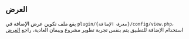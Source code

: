 ## العرض

يقع ملف تكوين عرض الإضافة في `plugin/{معرف الإضافة}/config/view.php`،
استخدام الإضافة للتطبيق يتم بنفس تجربة تطوير مشروع ويبمان العادية، راجع [العرض](../view.md)
